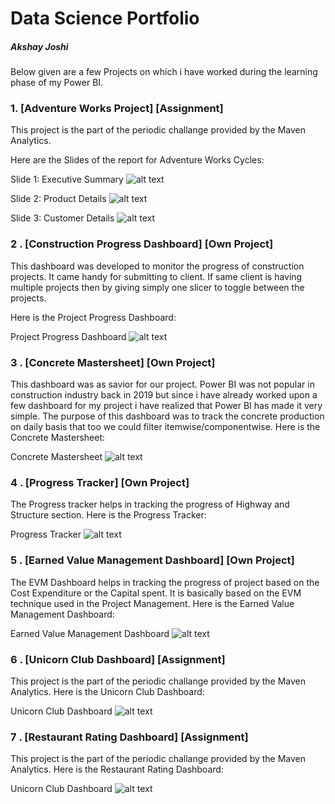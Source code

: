 # Data Science Portfolio
##### Akshay Joshi

Below given are a few Projects on which i have worked during the learning phase of my Power BI.

### 1. [Adventure Works Project] [Assignment]
This project is the part of the periodic challange provided by the Maven Analytics.

Here are the Slides of the report for Adventure Works Cycles:

Slide 1: Executive Summary 
![alt text](./Adventure%20Works%20Report/1.png "Executive Summary")

Slide 2: Product Details
![alt text](./Adventure%20Works%20Report/2.png "Product Details")

Slide 3: Customer Details
![alt text](./Adventure%20Works%20Report/3.png "Customer Details")



### 2 . [Construction Progress Dashboard] [Own Project]
This dashboard was developed to monitor the progress of construction projects. It came handy for submitting to client. If same client is having multiple projects then by giving simply one slicer to toggle between the projects.

Here is the Project Progress Dashboard:

Project Progress Dashboard
![alt text](https://github.com/akshayjoshiiii/Data-Analytics-Projects/blob/48e4404e037a82c207b3d07518e0164337298619/Construction%20Progress%20Dashboard/Construction%20Progress%20Tracker.jpeg "Project Progress Dashboard")




### 3 . [Concrete Mastersheet] [Own Project]
This dashboard was as savior for our project. Power BI was not popular in construction industry back in 2019 but since i have already worked upon a few dashboard for my project i have realized that Power BI has made it very simple.
The purpose of this dashboard was to track the concrete production on daily basis that too we could filter itemwise/componentwise.
Here is the Concrete Mastersheet:

Concrete Mastersheet
![alt text](https://github.com/akshayjoshiiii/Data-Analytics-Projects/blob/48e4404e037a82c207b3d07518e0164337298619/Concrete%20Mastersheet/Concrete%20Mastersheet.jpeg "Concrete Mastersheet") 



### 4 . [Progress Tracker] [Own Project]
The Progress tracker helps in tracking the progress of Highway and Structure section.
Here is the Progress Tracker:

Progress Tracker
![alt text](https://github.com/akshayjoshiiii/Data-Analytics-Projects/blob/48e4404e037a82c207b3d07518e0164337298619/Construction%20Progress%20Tracker/Construction%20Progress%20Tracker.jpeg "Progress Tracker") 



### 5 . [Earned Value Management Dashboard] [Own Project]
The EVM Dashboard helps in tracking the progress of project based on the Cost Expenditure or the Capital spent. It is basically based on the EVM technique used in the Project Management.
Here is the Earned Value Management Dashboard:

Earned Value Management Dashboard
![alt text](https://github.com/akshayjoshiiii/Data-Analytics-Projects/blob/48e4404e037a82c207b3d07518e0164337298619/Earned%20Value%20Analysis/Earned%20Value%20Analysis.jpeg "Earned Value Management Dashboard")




### 6 . [Unicorn Club Dashboard] [Assignment]
This project is the part of the periodic challange provided by the Maven Analytics.
Here is the Unicorn Club Dashboard:

Unicorn Club Dashboard
![alt text](https://github.com/akshayjoshiiii/Data-Analytics-Projects/blob/48e4404e037a82c207b3d07518e0164337298619/Unicorn%20Club/Unicorn%20Club.jpeg "Unicorn Club Dashboard")


### 7 . [Restaurant Rating Dashboard] [Assignment]
This project is the part of the periodic challange provided by the Maven Analytics.
Here is the Restaurant Rating Dashboard:

Unicorn Club Dashboard
![alt text](https://github.com/akshayjoshiiii/Data-Analytics-Projects/blob/48e4404e037a82c207b3d07518e0164337298619/Restaurant%20Rating/Restaurant%20Rating.jpeg "Restaurant Rating Dashboard")


